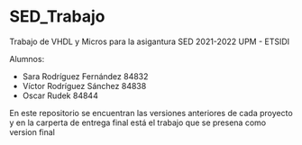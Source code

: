 # SED_Trabajo
Trabajo de VHDL y Micros para la asigantura SED 2021-2022 UPM - ETSIDI

Alumnos:
  - Sara Rodríguez Fernández 84832
  - Víctor Rodríguez Sánchez 84838
  - Oscar Rudek 84844


En este repositorio se encuentran las versiones anteriores de cada proyecto y en la carperta de entrega final está el trabajo que se presena como version final
